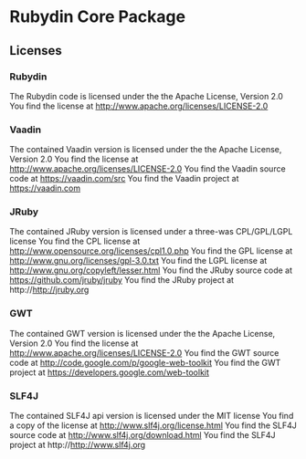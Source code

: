 Rubydin Core Package
====================

Licenses
--------

### Rubydin

The Rubydin code is licensed under the the Apache License, Version 2.0
You find the license at http://www.apache.org/licenses/LICENSE-2.0

### Vaadin

The contained Vaadin version is licensed under the the Apache License, Version 2.0
You find the license at http://www.apache.org/licenses/LICENSE-2.0
You find the Vaadin source code at https://vaadin.com/src
You find the Vaadin project at https://vaadin.com

### JRuby

The contained JRuby version is licensed under a three-was CPL/GPL/LGPL license
You find the CPL license at http://www.opensource.org/licenses/cpl1.0.php
You find the GPL license at http://www.gnu.org/licenses/gpl-3.0.txt
You find the LGPL license at http://www.gnu.org/copyleft/lesser.html
You find the JRuby source code at https://github.com/jruby/jruby
You find the JRuby project at http://http://jruby.org

### GWT

The contained GWT version is licensed under the the Apache License, Version 2.0
You find the license at http://www.apache.org/licenses/LICENSE-2.0
You find the GWT source code at http://code.google.com/p/google-web-toolkit
You find the GWT project at https://developers.google.com/web-toolkit

### SLF4J

The contained SLF4J api version is licensed under the MIT license
You find a copy of the license at http://www.slf4j.org/license.html
You find the SLF4J source code at http://www.slf4j.org/download.html
You find the SLF4J project at http://http://www.slf4j.org
